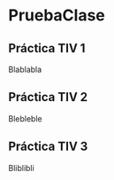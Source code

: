 # PruebaClase

## Práctica TIV 1

Blablabla

## Práctica TIV 2

Blebleble

## Práctica TIV 3

Bliblibli
